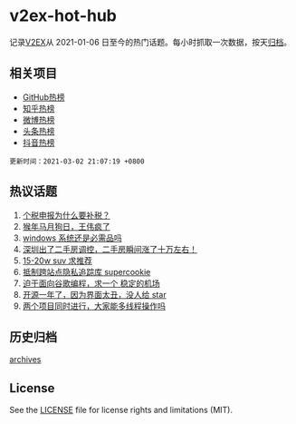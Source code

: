 # v2ex-hot-hub

 记录[V2EX](https://www.v2ex.com/)从 2021-01-06 日至今的热门话题。每小时抓取一次数据，按天[归档](archives)。
 
 ## 相关项目

- [GitHub热榜](https://github.com/lonnyzhang423/github-hot-hub)
- [知乎热榜](https://github.com/lonnyzhang423/zhihu-hot-hub)
- [微博热榜](https://github.com/lonnyzhang423/weibo-hot-hub)
- [头条热榜](https://github.com/lonnyzhang423/toutiao-hot-hub)
- [抖音热榜](https://github.com/lonnyzhang423/douyin-hot-hub)


 `更新时间：2021-03-02 21:07:19 +0800`

## 热议话题

1. [个税申报为什么要补税？](https://www.v2ex.com/t/757538)
1. [猴年马月狗日，王伟疯了](https://www.v2ex.com/t/757489)
1. [windows 系统还是必需品吗](https://www.v2ex.com/t/757626)
1. [深圳出了二手房调控，二手房瞬间涨了十万左右！](https://www.v2ex.com/t/757699)
1. [15-20w suv 求推荐](https://www.v2ex.com/t/757499)
1. [抵制跨站点隐私追踪库 supercookie](https://www.v2ex.com/t/757467)
1. [迫于面向谷歌编程，求一个 稳定的机场](https://www.v2ex.com/t/757592)
1. [开源一年了，因为界面太丑，没人给 star](https://www.v2ex.com/t/757516)
1. [两个项目同时进行，大家能多线程操作吗](https://www.v2ex.com/t/757543)

## 历史归档

[archives](archives)

## License

See the [LICENSE](LICENSE) file for license rights and limitations (MIT).
